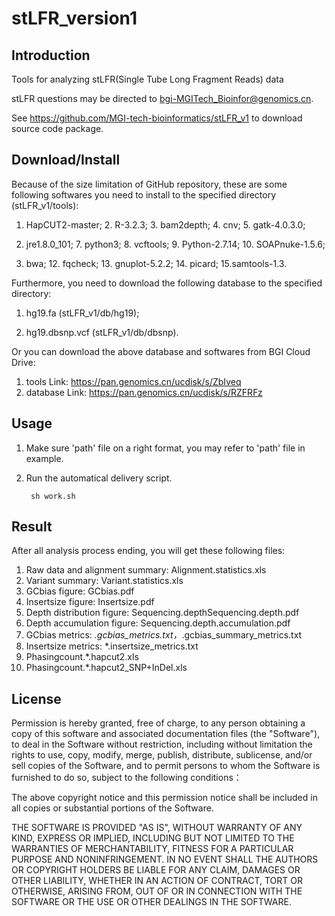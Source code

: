 stLFR_version1
==============

Introduction
-------
Tools for analyzing stLFR(Single Tube Long Fragment Reads) data

stLFR questions may be directed to bgi-MGITech_Bioinfor@genomics.cn.

See https://github.com/MGI-tech-bioinformatics/stLFR_v1 to download source code package.


Download/Install
----------------
Because of the size limitation of GitHub repository, these are some following softwares you need to install to the specified directory (stLFR_v1/tools):

1. HapCUT2-master; 2. R-3.2.3; 3. bam2depth; 4. cnv; 5. gatk-4.0.3.0;

6. jre1.8.0_101; 7. python3; 8. vcftools; 9. Python-2.7.14; 10. SOAPnuke-1.5.6; 

11. bwa; 12. fqcheck; 13. gnuplot-5.2.2; 14. picard; 15.samtools-1.3.

Furthermore, you need to download the following database to the specified directory:

1. hg19.fa (stLFR_v1/db/hg19);

2. hg19.dbsnp.vcf (stLFR_v1/db/dbsnp).

Or you can download the above database and softwares from BGI Cloud Drive:

1. tools Link: https://pan.genomics.cn/ucdisk/s/ZbIveq
2. database Link: https://pan.genomics.cn/ucdisk/s/RZFRFz

Usage
-------
1. Make sure 'path' file on a right format, you may refer to 'path' file in example.

2. Run the automatical delivery script.

        sh work.sh

Result
-------
After all analysis process ending, you will get these following files:

1. Raw data and alignment summary: Alignment.statistics.xls 
2. Variant summary: Variant.statistics.xls 
3. GCbias figure: GCbias.pdf 
4. Insertsize figure: Insertsize.pdf 
5. Depth distribution figure: Sequencing.depthSequencing.depth.pdf 
6. Depth accumulation figure: Sequencing.depth.accumulation.pdf          
7. GCbias metrics: *.gcbias_metrics.txt，*.gcbias_summary_metrics.txt               
8. Insertsize metrics: *.insertsize_metrics.txt       
9. Phasingcount.*.hapcut2.xls 
10. Phasingcount.*.hapcut2_SNP+InDel.xls    



License
-------
Permission is hereby granted, free of charge, to any person obtaining a copy of this software and associated documentation files (the "Software"), to deal in the Software without restriction, including without limitation the rights to use, copy, modify, merge, publish, distribute, sublicense, and/or sell copies of the Software, and to permit persons to whom the Software is furnished to do so, subject to the following conditions： 
  
The above copyright notice and this permission notice shall be included in all copies or substantial portions of the Software.
  
THE SOFTWARE IS PROVIDED "AS IS", WITHOUT WARRANTY OF ANY KIND, EXPRESS OR IMPLIED, INCLUDING BUT NOT LIMITED TO THE WARRANTIES OF MERCHANTABILITY, FITNESS FOR A PARTICULAR PURPOSE AND NONINFRINGEMENT. IN NO EVENT SHALL THE AUTHORS OR COPYRIGHT HOLDERS BE LIABLE FOR ANY CLAIM, DAMAGES OR OTHER LIABILITY, WHETHER IN AN ACTION OF CONTRACT, TORT OR OTHERWISE, ARISING FROM, OUT OF OR IN CONNECTION WITH THE SOFTWARE OR THE USE OR OTHER DEALINGS IN THE SOFTWARE.
